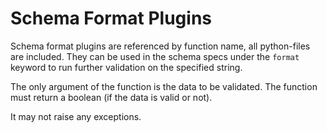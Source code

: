 # Schema Format Plugins

Schema format plugins are referenced by function name, all python-files are
included. They can be used in the schema specs under the `format` keyword to
run further validation on the specified string.

The only argument of the function is the data to be validated. The function
must return a boolean (if the data is valid or not).

It may not raise any exceptions.